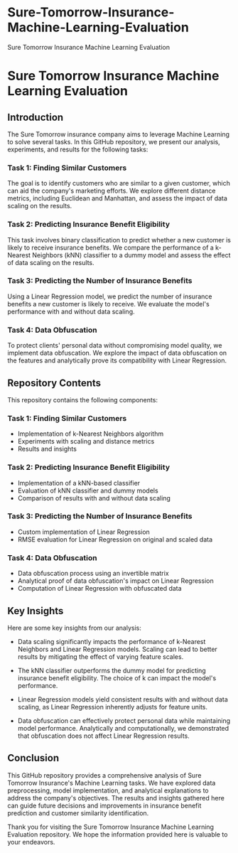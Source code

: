 # Sure-Tomorrow-Insurance-Machine-Learning-Evaluation
Sure Tomorrow Insurance Machine Learning Evaluation
# Sure Tomorrow Insurance Machine Learning Evaluation

## Introduction
The Sure Tomorrow insurance company aims to leverage Machine Learning to solve several tasks. In this GitHub repository, we present our analysis, experiments, and results for the following tasks:

### Task 1: Finding Similar Customers
The goal is to identify customers who are similar to a given customer, which can aid the company's marketing efforts. We explore different distance metrics, including Euclidean and Manhattan, and assess the impact of data scaling on the results.

### Task 2: Predicting Insurance Benefit Eligibility
This task involves binary classification to predict whether a new customer is likely to receive insurance benefits. We compare the performance of a k-Nearest Neighbors (kNN) classifier to a dummy model and assess the effect of data scaling on the results.

### Task 3: Predicting the Number of Insurance Benefits
Using a Linear Regression model, we predict the number of insurance benefits a new customer is likely to receive. We evaluate the model's performance with and without data scaling.

### Task 4: Data Obfuscation
To protect clients' personal data without compromising model quality, we implement data obfuscation. We explore the impact of data obfuscation on the features and analytically prove its compatibility with Linear Regression.

## Repository Contents

This repository contains the following components:

### Task 1: Finding Similar Customers
- Implementation of k-Nearest Neighbors algorithm
- Experiments with scaling and distance metrics
- Results and insights

### Task 2: Predicting Insurance Benefit Eligibility
- Implementation of a kNN-based classifier
- Evaluation of kNN classifier and dummy models
- Comparison of results with and without data scaling

### Task 3: Predicting the Number of Insurance Benefits
- Custom implementation of Linear Regression
- RMSE evaluation for Linear Regression on original and scaled data

### Task 4: Data Obfuscation
- Data obfuscation process using an invertible matrix
- Analytical proof of data obfuscation's impact on Linear Regression
- Computation of Linear Regression with obfuscated data

## Key Insights

Here are some key insights from our analysis:

- Data scaling significantly impacts the performance of k-Nearest Neighbors and Linear Regression models. Scaling can lead to better results by mitigating the effect of varying feature scales.

- The kNN classifier outperforms the dummy model for predicting insurance benefit eligibility. The choice of k can impact the model's performance.

- Linear Regression models yield consistent results with and without data scaling, as Linear Regression inherently adjusts for feature units.

- Data obfuscation can effectively protect personal data while maintaining model performance. Analytically and computationally, we demonstrated that obfuscation does not affect Linear Regression results.

## Conclusion

This GitHub repository provides a comprehensive analysis of Sure Tomorrow Insurance's Machine Learning tasks. We have explored data preprocessing, model implementation, and analytical explanations to address the company's objectives. The results and insights gathered here can guide future decisions and improvements in insurance benefit prediction and customer similarity identification.

Thank you for visiting the Sure Tomorrow Insurance Machine Learning Evaluation repository. We hope the information provided here is valuable to your endeavors.
